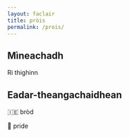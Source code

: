 ```yaml
---
layout: faclair
title: pròis
permalink: /prois/
---
```


## Mìneachadh

Ri thighinn

## Eadar-theangachaidhean

&#x1f1ee;&#x1f1ea; bròd

&#x1f3f4;&#xe0067;&#xe0062;&#xe0065;&#xe006e;&#xe0067;&#xe007f; pride